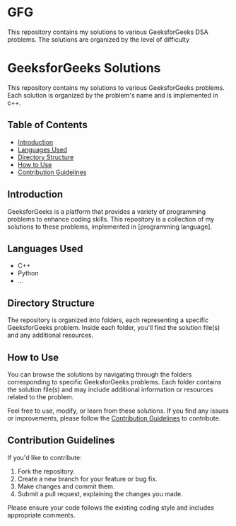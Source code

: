 # GFG
This repository contains my solutions to various GeeksforGeeks DSA problems. The solutions are organized by the level of difficulty
# GeeksforGeeks Solutions

This repository contains my solutions to various GeeksforGeeks problems. Each solution is organized by the problem's name and is implemented in c++.

## Table of Contents

- [Introduction](#introduction)
- [Languages Used](#languages-used)
- [Directory Structure](#directory-structure)
- [How to Use](#how-to-use)
- [Contribution Guidelines](#contribution-guidelines)


## Introduction

GeeksforGeeks is a platform that provides a variety of programming problems to enhance coding skills. This repository is a collection of my solutions to these problems, implemented in [programming language].

## Languages Used

- C++
- Python
- ...


## Directory Structure

The repository is organized into folders, each representing a specific GeeksforGeeks problem. Inside each folder, you'll find the solution file(s) and any additional resources.


## How to Use

You can browse the solutions by navigating through the folders corresponding to specific GeeksforGeeks problems. Each folder contains the solution file(s) and may include additional information or resources related to the problem.

Feel free to use, modify, or learn from these solutions. If you find any issues or improvements, please follow the [Contribution Guidelines](#contribution-guidelines) to contribute.

## Contribution Guidelines

If you'd like to contribute:

1. Fork the repository.
2. Create a new branch for your feature or bug fix.
3. Make changes and commit them.
4. Submit a pull request, explaining the changes you made.

Please ensure your code follows the existing coding style and includes appropriate comments.




